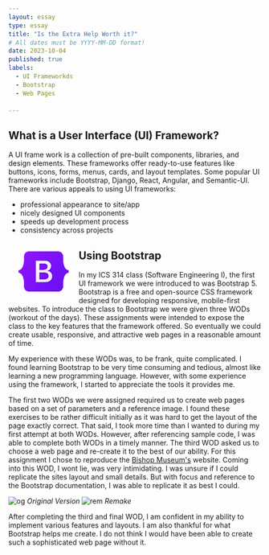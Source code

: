 ```yaml
---
layout: essay
type: essay
title: "Is the Extra Help Worth it?"
# All dates must be YYYY-MM-DD format!
date: 2023-10-04
published: true
labels:
  - UI Frameworkds
  - Bootstrap
  - Web Pages
  
---
```



## What is a User Interface (UI) Framework?
A UI frame work is a collection of pre-built components, libraries, and design elements. These frameworks offer ready-to-use features like buttons, icons, forms, menus, cards, and layout templates. Some popular UI frameworks include Bootstrap, Django, React, Angular, and Semantic-UI. There are various appeals to using UI frameworks:

- professional appearance to site/app
- nicely designed UI components
- speeds up development process 
- consistency across projects

<img width="100px" class="text-center p-4" align="left" style="padding:20px" src="../img/Bootstrap_logo.svg.png">

## Using Bootstrap
In my ICS 314 class (Software Engineering I), the first UI framework we were introduced to was Bootstrap 5. Bootstrap is a free and open-source CSS framework designed for developing responsive, mobile-first websites. To introduce the class to Bootstrap we were given three WODs (workout of the days). These assignments were intended to expose the class to the key features that the framework offered. So eventually we could create usable, responsive, and attractive web pages in a reasonable amount of time. 

My experience with these WODs was, to be frank, quite complicated. I found learning Bootstrap to be very time consuming and tedious, almost like learning a new programming language. However, with some experience using the framework, I started to appreciate the tools it provides me. 

The first two WODs we were assigned required us to create web pages based on a set of parameters and a reference image. I found these exercises to be rather difficult initially as it was hard to get the layout of the page exactly correct. That said, I took more time than I wanted to during my first attempt at both WODs. However, after referencing sample code, I was able to complete both WODs in a timely manner. The third WOD asked us to choose a web page and re-create it to the best of our ability. For this assignment I chose to reproduce the [Bishop Museum's](https://www.bishopmuseum.org/) website. Coming into this WOD, I wont lie, was very intimidating. I was unsure if I could replicate the sites layout and small details. But with focus and reference to the Bootstrap documentation, I was able to replicate it as best I could. 

<p>
<img width="800px" class="text-center p-4" src="../img/Screen Shot 2023-10-03 at 7.55.20 PM.png" alt="og">
<em>Original Version</em>
<img width="800px" class="text-center p-4" src="../img/Screen Shot 2023-10-03 at 7.53.44 PM.png" alt="rem">
<em>Remake</em>
</p>

After completing the third and final WOD, I am confident in my ability to implement various features and layouts. I am also thankful for what Bootstrap helps me create. I do not think I would have been able to create such a sophisticated web page without it. 